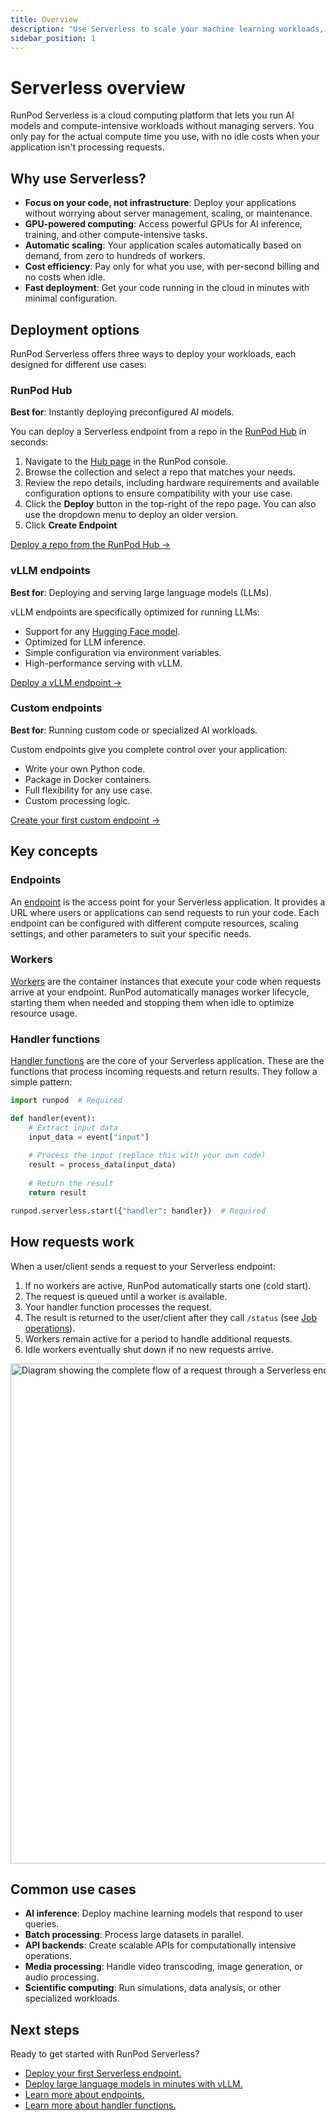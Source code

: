 ```yaml
---
title: Overview
description: "Use Serverless to scale your machine learning workloads, with flexible GPU computing for AI inference, training, and general compute, pay-per-second pricing, and fast deployment options for custom endpoints."
sidebar_position: 1
---
```


# Serverless overview

RunPod Serverless is a cloud computing platform that lets you run AI models and compute-intensive workloads without managing servers. You only pay for the actual compute time you use, with no idle costs when your application isn't processing requests.

## Why use Serverless?

* **Focus on your code, not infrastructure**: Deploy your applications without worrying about server management, scaling, or maintenance.
* **GPU-powered computing**: Access powerful GPUs for AI inference, training, and other compute-intensive tasks.
* **Automatic scaling**: Your application scales automatically based on demand, from zero to hundreds of workers.
* **Cost efficiency**: Pay only for what you use, with per-second billing and no costs when idle.
* **Fast deployment**: Get your code running in the cloud in minutes with minimal configuration.

## Deployment options

RunPod Serverless offers three ways to deploy your workloads, each designed for different use cases:

### RunPod Hub

**Best for**: Instantly deploying preconfigured AI models.

You can deploy a Serverless endpoint from a repo in the [RunPod Hub](/hub/overview) in seconds:

1. Navigate to the [Hub page](https://www.runpod.io/console/hub) in the RunPod console.
2. Browse the collection and select a repo that matches your needs.
3. Review the repo details, including hardware requirements and available configuration options to ensure compatibility with your use case.
4. Click the **Deploy** button in the top-right of the repo page. You can also use the dropdown menu to deploy an older version.
5. Click **Create Endpoint**

[Deploy a repo from the RunPod Hub →](https://www.runpod.io/console/hub)

### vLLM endpoints

**Best for**: Deploying and serving large language models (LLMs).

vLLM endpoints are specifically optimized for running LLMs:
* Support for any [Hugging Face model](https://huggingface.co/models).
* Optimized for LLM inference.
* Simple configuration via environment variables.
* High-performance serving with vLLM.

[Deploy a vLLM endpoint →](/serverless/vllm/get-started)

### Custom endpoints

**Best for**: Running custom code or specialized AI workloads.

Custom endpoints give you complete control over your application:

* Write your own Python code.
* Package in Docker containers.
* Full flexibility for any use case.
* Custom processing logic.

[Create your first custom endpoint →](/serverless/get-started)

## Key concepts

### Endpoints

An [endpoint](/serverless/endpoints/overview) is the access point for your Serverless application. It provides a URL where users or applications can send requests to run your code. Each endpoint can be configured with different compute resources, scaling settings, and other parameters to suit your specific needs.

### Workers

[Workers](/serverless/workers/overview) are the container instances that execute your code when requests arrive at your endpoint. RunPod automatically manages worker lifecycle, starting them when needed and stopping them when idle to optimize resource usage.

### Handler functions

[Handler functions](/serverless/handlers/overview) are the core of your Serverless application. These are the functions that process incoming requests and return results. They follow a simple pattern:

```python # rp_handler.py
import runpod  # Required

def handler(event):
    # Extract input data
    input_data = event["input"]
    
    # Process the input (replace this with your own code)
    result = process_data(input_data)
    
    # Return the result
    return result

runpod.serverless.start({"handler": handler})  # Required
```

## How requests work

When a user/client sends a request to your Serverless endpoint:

1. If no workers are active, RunPod automatically starts one (cold start).
2. The request is queued until a worker is available.
3. Your handler function processes the request.
4. The result is returned to the user/client after they call `/status` (see [Job operations](/serverless/endpoints/operations)).
5. Workers remain active for a period to handle additional requests.
6. Idle workers eventually shut down if no new requests arrive.

<img src="/img/docs/serverless-request-flow.png" width="800" alt="Diagram showing the complete flow of a request through a Serverless endpoint, from initial request to response"/>

## Common use cases

* **AI inference**: Deploy machine learning models that respond to user queries.
* **Batch processing**: Process large datasets in parallel.
* **API backends**: Create scalable APIs for computationally intensive operations.
* **Media processing**: Handle video transcoding, image generation, or audio processing.
* **Scientific computing**: Run simulations, data analysis, or other specialized workloads.

## Next steps

Ready to get started with RunPod Serverless?

- [Deploy your first Serverless endpoint.](/serverless/get-started)
- [Deploy large language models in minutes with vLLM.](/serverless/vllm/overview)
- [Learn more about endpoints.](/serverless/endpoints/overview)
- [Learn more about handler functions.](/serverless/handlers/overview)
